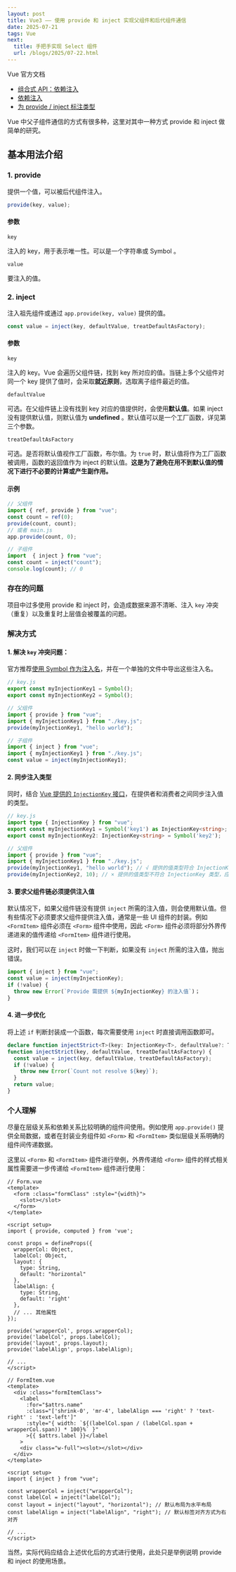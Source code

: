 ```yaml
---
layout: post
title: Vue3 —— 使用 provide 和 inject 实现父组件和后代组件通信
date: 2025-07-21
tags: Vue
next:
  title: 手把手实现 Select 组件
  url: /blogs/2025/07-22.html
---
```


Vue 官方文档

- [组合式 API：依赖注入](https://cn.vuejs.org/api/composition-api-dependency-injection.html#composition-api-dependency-injection)
- [依赖注入](https://cn.vuejs.org/guide/components/provide-inject.html#provide-inject)
- [为 provide / inject 标注类型](https://cn.vuejs.org/guide/typescript/composition-api.html#typing-provide-inject)

Vue 中父子组件通信的方式有很多种，这里对其中一种方式 provide 和 inject 做简单的研究。

## 基本用法介绍

### 1. provide
    
提供一个值，可以被后代组件注入。
    
```js
provide(key, value);
```

#### 参数

`key`

注入的 key，用于表示唯一性。可以是一个字符串或 Symbol 。

`value`

要注入的值。

### 2. inject

注入祖先组件或通过 `app.provide(key, value)` 提供的值。

```js
const value = inject(key, defaultValue, treatDefaultAsFactory);
```

#### 参数

`key`

注入的 key。Vue 会遍历父组件链，找到 key 所对应的值。当链上多个父组件对同一个 key 提供了值时，会采取**就近原则**，选取离子组件最近的值。

`defaultValue`

可选。在父组件链上没有找到 key 对应的值提供时，会使用**默认值**。如果 inject 没有提供默认值，则默认值为 **undefined** 。默认值可以是一个工厂函数，详见第三个参数。

`treatDefaultAsFactory`

可选。是否将默认值视作工厂函数，布尔值。为 `true` 时，默认值将作为工厂函数被调用，函数的返回值作为 inject 的默认值。**这是为了避免在用不到默认值的情况下进行不必要的计算或产生副作用。**

#### 示例

```js
// 父组件
import { ref, provide } from "vue";
const count = ref(0);
provide(count, count);
// 或者 main.js
app.provide(count, 0);

// 子组件
import  { inject } from "vue";
const count = inject("count");
console.log(count); // 0
```

### 存在的问题

项目中过多使用 provide 和 inject 时，会造成数据来源不清晰、注入 `key` 冲突（重复）以及重复时上层值会被覆盖的问题。

### 解决方式

#### 1. 解决 `key` 冲突问题：

官方推荐[使用 Symbol 作为注入名](https://cn.vuejs.org/guide/components/provide-inject.html#working-with-symbol-keys)，并在一个单独的文件中导出这些注入名。

```js
// key.js
export const myInjectionKey1 = Symbol();
export const myInjectionKey2 = Symbol();

// 父组件
import { provide } from "vue";
import { myInjectionKey1 } from "./key.js";
provide(myInjectionKey1, "hello world");

// 子组件
import { inject } from "vue";
import { myInjectionKey1 } from "./key.js";
const value = inject(myInjectionKey1);
```

#### 2. 同步注入类型

同时，结合 [Vue 提供的 `InjectionKey` 接口](https://cn.vuejs.org/guide/typescript/composition-api.html#typing-provide-inject)，在提供者和消费者之间同步注入值的类型。

```ts
// key.js
import type { InjectionKey } from "vue";
export const myInjectionKey1 = Symbol('key1') as InjectionKey<string>;
export const myInjectionKey2: InjectionKey<string> = Symbol('key2');

// 父组件
import { provide } from "vue";
import { myInjectionKey1 } from "./key.js";
provide(myInjectionKey1, "hello world"); // √ 提供的值类型符合 InjectionKey 类型，为 string 类型
provide(myInjectionKey2, 10); // × 提供的值类型不符合 InjectionKey 类型，应为 string 类型但提供的值为 number 类型
```

#### 3. 要求父组件链必须提供注入值

默认情况下，如果父组件链没有提供 `inject` 所需的注入值，则会使用默认值。但有些情况下必须要求父组件提供注入值，通常是一些 UI 组件的封装。例如 `<FormItem>` 组件必须在 `<Form>` 组件中使用，因此 `<Form>` 组件必须将部分外界传递进来的值传递给 `<FormItem>` 组件进行使用。

这时，我们可以在 `inject` 时做一下判断，如果没有 `inject` 所需的注入值，抛出错误。

```js
import { inject } from "vue";
const value = inject(myInjectionKey);
if (!value) {
  throw new Error(`Provide 需提供 ${myInjectionKey} 的注入值`)；
}
```

#### 4. 进一步优化

将上述 `if` 判断封装成一个函数，每次需要使用 `inject` 时直接调用函数即可。

```ts
declare function injectStrict<T>(key: InjectionKey<T>, defaultValue?: T | (() => T), treatDefaultAsFactory?: boolean) : T;
function injectStrict(key, defaultValue, treatDefaultAsFactory) {
  const value = inject(key, defaultValue, treatDefaultAsFactory);
  if (!value) {
    throw new Error(`Count not resolve ${key}`);
  }
  return value;
}
```

### 个人理解

尽量在层级关系和依赖关系比较明确的组件间使用。例如使用 `app.provide()` 提供全局数据，或者在封装业务组件如 `<Form>` 和 `<FormItem>` 类似层级关系明确的组件间传递数据。

这里以 `<Form>` 和 `<FormItem>` 组件进行举例，外界传递给 `<Form>` 组件的样式相关属性需要进一步传递给 `<FormItem>` 组件进行使用：

```vue
// Form.vue
<template>
  <form :class="formClass" :style="{width}">
    <slot></slot>
  </form>
</template>

<script setup>
import { provide, computed } from 'vue';

const props = defineProps({
  wrapperCol: Object,
  labelCol: Object,
  layout: {
    type: String,
    default: "horizontal"
  },
  labelAlign: {
    type: String,
    default: 'right'
  },
  // ... 其他属性
});

provide('wrapperCol', props.wrapperCol);
provide('labelCol', props.labelCol);
provide('layout', props.layout);
provide('labelAlign', props.labelAlign);

// ...
</script>
```

```vue
// FormItem.vue
<template>
  <div :class="formItemClass">
    <label
      :for="$attrs.name"
      :class="['shrink-0', 'mr-4', labelAlign === 'right' ? 'text-right' : 'text-left']"
      :style="{ width: `${(labelCol.span / (labelCol.span + wrapperCol.span)) * 100}%` }"
      >{{ $attrs.label }}</label
    >
    <div class="w-full"><slot></slot></div>
  </div>
</template>

<script setup>
import { inject } from "vue";

const wrapperCol = inject("wrapperCol");
const labelCol = inject("labelCol");
const layout = inject("layout", "horizontal"); // 默认布局为水平布局
const labelAlign = inject("labelAlign", "right"); // 默认标签对齐方式为右对齐

// ...
</script>
```

当然，实际代码应结合上述优化后的方式进行使用，此处只是举例说明 provide 和 inject 的使用场景。
